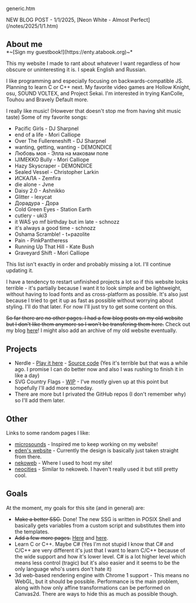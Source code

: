 generic.htm

<p style="text-indent:0;">NEW BLOG POST - 1/1/2025, [Neon White - Almost Perfect](/notes/2025/1/1.htm)</p>

<h2 style="margin-bottom:0">About me</h2>
<p style="margin-top:0;text-indent:0;text-decoration:none;">*~[Sign my guestbook!](https://enty.atabook.org)~*</p>

This my website I made to rant about whatever I want regardless of how obscure or uninteresting it is. I speak English and Russian.

I like programming and especially focusing on backwards-compatible JS. Planning to learn C or C++ next. My favorite video games are Hollow Knight, osu, SOUND VOLTEX, and Project Sekai. I'm interested in trying KanColle, Touhou and Bravely Default more.

I really like music! (However that doesn't stop me from having shit music taste) Some of my favorite songs:

- Pacific Girls - DJ Sharpnel
- end of a life - Mori Calliope
- Over The Fullereneshift - DJ Sharpnel
- wanting, getting, wanting - DEMONDICE
- Любовь моя - Элла на маковам поле
- IJIMEKKO Bully - Mori Calliope
- Hazy Skyscraper - DEMONDICE
- Sealed Vessel - Christopher Larkin
- ИСКАЛА - Zemfira
- die alone - Jvne
- Daisy 2.0 - Ashnikko
- Glitter - lexycat
- Дорадура - Дора
- Cold Green Eyes - Station Earth
- cutlery - uki3
- it WAS yo mf birthday but im late - schnozz
- it's always a good time - schnozz
- Oshama Scramble! - t+pazolite
- Pain - PinkPantheress
- Running Up That Hill - Kate Bush
- Graveyard Shift - Mori Calliope

This list isn't exactly in order and probably missing a lot. I'll continue updating it.

I have a tendency to restart unfinished projects a lot so if this website looks terrible - it's partially because I want it to look simple and be lightweight, without having to load fonts and as cross-platform as possible. It's also just because I tried to get it up as fast as possible without worrying about styling. I'll do that later. For now I'll just try to get some content on this.

~~So far there are no other pages. I had a few blog posts on my old website but I don't like them anymore so I won't be transfering them here.~~ Check out my blog [here](/notes/index.htm)! I might also add an archive of my old website eventually.

## Projects

- Nerdle - [Play it here](https://shandriy.github.io/nerd) - [Source code](https://github.com/shandriy/nerd) (Yes it's terrible but that was a while ago. I promise I can do better now and also I was rushing to finish it in like a day)
- SVG Country Flags - [WIP](https://github.com/shandriy/flags) - I've mostly given up at this point but hopefully I'll add more someday.
- There are more but I privated the GitHub repos (I don't remember why) so I'll add them later.

## Other

Links to some random pages I like:

- [microsounds](https://microsounds.github.io/) - Inspired me to keep working on my website!
- [eden's website](https://eda.gay) - Currently the design is basically just taken straight from there.
- [nekoweb](https://nekoweb.org/) - Where I used to host my site!
- [neocities](https://neocities.org) - Similar to nekoweb. I haven't really used it but still pretty cool.

## Goals

At the moment, my goals for this site (and in general) are:

- ~~Make a better SSG.~~ Done! The new SSG is written in POSIX Shell and basically gets variables from a custom script and substitutes them into the templates.
- ~~Add a few more pages.~~ [Here](/notes/2024/11/17.htm) and [here](/notes/2024/11/23.htm).
- Learn C or C++. Maybe C# (Yes I'm not stupid I know that C# and C/C++ are very different it's just that I want to learn C/C++ because of the wide support and how it's lower level. C# is a lot higher level which means less control (tragic) but it's also easier and it seems to be the only language who's users don't hate it)
- 3d web-based rendering engine with Chrome 1 support - This means no WebGL, but it should be possible. Performance is the main problem, along with how only affine transformations can be performed on Canvas2d. There are ways to hide this as much as possible though.